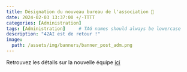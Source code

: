 ```yaml
---
title: Désignation du nouveau bureau de l'association 🚀
date: 2024-02-03 13:37:00 +/-TTTT
categories: [Administration]
tags: [Administration]     # TAG names should always be lowercase
description: "42AI est de retour !"
image:
  path: /assets/img/banners/banner_post_adm.png
---
```


Retrouvez les détails sur la nouvelle équipe [ici](/team)